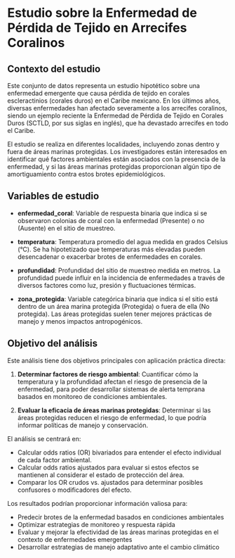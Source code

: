 # Estudio sobre la Enfermedad de Pérdida de Tejido en Arrecifes Coralinos

## Contexto del estudio

Este conjunto de datos representa un estudio hipotético sobre una enfermedad emergente que causa pérdida de tejido en corales escleractinios (corales duros) en el Caribe mexicano. En los últimos años, diversas enfermedades han afectado severamente a los arrecifes coralinos, siendo un ejemplo reciente la Enfermedad de Pérdida de Tejido en Corales Duros (SCTLD, por sus siglas en inglés), que ha devastado arrecifes en todo el Caribe.

El estudio se realiza en diferentes localidades, incluyendo zonas dentro y fuera de áreas marinas protegidas. Los investigadores están interesados en identificar qué factores ambientales están asociados con la presencia de la enfermedad, y si las áreas marinas protegidas proporcionan algún tipo de amortiguamiento contra estos brotes epidemiológicos.

## Variables de estudio

- **enfermedad_coral**: Variable de respuesta binaria que indica si se observaron colonias de coral con la enfermedad (Presente) o no (Ausente) en el sitio de muestreo.

- **temperatura**: Temperatura promedio del agua medida en grados Celsius (°C). Se ha hipotetizado que temperaturas más elevadas pueden desencadenar o exacerbar brotes de enfermedades en corales.

- **profundidad**: Profundidad del sitio de muestreo medida en metros. La profundidad puede influir en la incidencia de enfermedades a través de diversos factores como luz, presión y fluctuaciones térmicas.

- **zona_protegida**: Variable categórica binaria que indica si el sitio está dentro de un área marina protegida (Protegida) o fuera de ella (No protegida). Las áreas protegidas suelen tener mejores prácticas de manejo y menos impactos antropogénicos.

## Objetivo del análisis

Este análisis tiene dos objetivos principales con aplicación práctica directa:

1. **Determinar factores de riesgo ambiental**: Cuantificar cómo la temperatura y la profundidad afectan el riesgo de presencia de la enfermedad, para poder desarrollar sistemas de alerta temprana basados en monitoreo de condiciones ambientales.

2. **Evaluar la eficacia de áreas marinas protegidas**: Determinar si las áreas protegidas reducen el riesgo de enfermedad, lo que podría informar políticas de manejo y conservación.

El análisis se centrará en:

- Calcular odds ratios (OR) bivariados para entender el efecto individual de cada factor ambiental.
- Calcular odds ratios ajustados para evaluar si estos efectos se mantienen al considerar el estado de protección del área.
- Comparar los OR crudos vs. ajustados para determinar posibles confusores o modificadores del efecto.

Los resultados podrían proporcionar información valiosa para:
- Predecir brotes de la enfermedad basados en condiciones ambientales
- Optimizar estrategias de monitoreo y respuesta rápida
- Evaluar y mejorar la efectividad de las áreas marinas protegidas en el contexto de enfermedades emergentes
- Desarrollar estrategias de manejo adaptativo ante el cambio climático